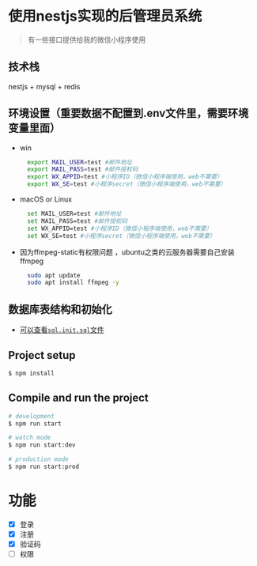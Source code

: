 # 使用nestjs实现的后管理员系统
> 有一些接口提供给我的微信小程序使用
## 技术栈
  nestjs + mysql + redis
## 环境设置（重要数据不配置到.env文件里，需要环境变量里面）
+ win
  ```bash
    export MAIL_USER=test #邮件地址
    export MAIL_PASS=test #邮件授权码
    export WX_APPID=test #小程序ID（微信小程序端使用，web不需要）
    export WX_SE=test #小程序secret（微信小程序端使用，web不需要）
  ```
+ macOS or Linux
  ```bash
    set MAIL_USER=test #邮件地址
    set MAIL_PASS=test #邮件授权码
    set WX_APPID=test #小程序ID（微信小程序端使用，web不需要）
    set WX_SE=test #小程序secret（微信小程序端使用，web不需要）
  ```
+ 因为ffmpeg-static有权限问题 ，ubuntu之类的云服务器需要自己安装ffmpeg
  ```bash
    sudo apt update
    sudo apt install ffmpeg -y
  ```
## 数据库表结构和初始化
  + [可以查看`sql.init.sql`文件](./sql.init.sql "sql.init.sql")
## Project setup

```bash
$ npm install
```

## Compile and run the project

```bash
# development
$ npm run start

# watch mode
$ npm run start:dev

# production mode
$ npm run start:prod
```
# 功能
- [x] 登录
- [x] 注册
- [x] 验证码
- [ ] 权限
